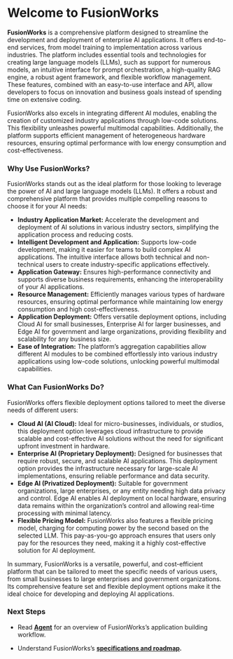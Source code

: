 # Welcome to FusionWorks

**FusionWorks** is a comprehensive platform designed to streamline the development and deployment of enterprise AI applications. It offers end-to-end services, from model training to implementation across various industries. The platform includes essential tools and technologies for creating large language models (LLMs), such as support for numerous models, an intuitive interface for prompt orchestration, a high-quality RAG engine, a robust agent framework, and flexible workflow management. These features, combined with an easy-to-use interface and API, allow developers to focus on innovation and business goals instead of spending time on extensive coding.

FusionWorks also excels in integrating different AI modules, enabling the creation of customized industry applications through low-code solutions. This flexibility unleashes powerful multimodal capabilities. Additionally, the platform supports efficient management of heterogeneous hardware resources, ensuring optimal performance with low energy consumption and cost-effectiveness.

### Why Use FusionWorks?

FusionWorks stands out as the ideal platform for those looking to leverage the power of AI and large language models (LLMs). It offers a robust and comprehensive platform that provides multiple compelling reasons to choose it for your AI needs:

* **Industry Application Market:** Accelerate the development and deployment of AI solutions in various industry sectors, simplifying the application process and reducing costs.
* **Intelligent Development and Application:** Supports low-code development, making it easier for teams to build complex AI applications. The intuitive interface allows both technical and non-technical users to create industry-specific applications effectively.
* **Application Gateway:** Ensures high-performance connectivity and supports diverse business requirements, enhancing the interoperability of your AI applications.
* **Resource Management:** Efficiently manages various types of hardware resources, ensuring optimal performance while maintaining low energy consumption and high cost-effectiveness.
* **Application Deployment:** Offers versatile deployment options, including Cloud AI for small businesses, Enterprise AI for larger businesses, and Edge AI for government and large organizations, providing flexibility and scalability for any business size.
* **Ease of Integration:** The platform’s aggregation capabilities allow different AI modules to be combined effortlessly into various industry applications using low-code solutions, unlocking powerful multimodal capabilities.

### What Can FusionWorks Do?

FusionWorks offers flexible deployment options tailored to meet the diverse needs of different users:

* **Cloud AI (AI Cloud):** Ideal for micro-businesses, individuals, or studios, this deployment option leverages cloud infrastructure to provide scalable and cost-effective AI solutions without the need for significant upfront investment in hardware.
* **Enterprise AI (Proprietary Deployment):** Designed for businesses that require robust, secure, and scalable AI applications. This deployment option provides the infrastructure necessary for large-scale AI implementations, ensuring reliable performance and data security.
* **Edge AI (Privatized Deployment):** Suitable for government organizations, large enterprises, or any entity needing high data privacy and control. Edge AI enables AI deployment on local hardware, ensuring data remains within the organization’s control and allowing real-time processing with minimal latency.
* **Flexible Pricing Model:** FusionWorks also features a flexible pricing model, charging for computing power by the second based on the selected LLM. This pay-as-you-go approach ensures that users only pay for the resources they need, making it a highly cost-effective solution for AI deployment.

In summary, FusionWorks is a versatile, powerful, and cost-efficient platform that can be tailored to meet the specific needs of various users, from small businesses to large enterprises and government organizations. Its comprehensive feature set and flexible deployment options make it the ideal choice for developing and deploying AI applications.

### Next Steps

* Read [**Agent**](/en/guides/agent/README.md) for an overview of FusionWorks’s application building workflow.
<!-- * Learn how to [**self-deploy FusionWorks** ](https://docs.FusionWorks.ai/getting-started/install-self-hosted)to your servers and [**integrate open source models**](https://docs.FusionWorks.ai/advanced/model-configuration)**.** -->
* Understand FusionWorks’s [**specifications and roadmap**](getting-started/readme/features-and-specifications.md)**.**
<!-- * [**Star us on GitHub**](https://github.com/langgenius/FusionWorks) and read our **Contributor Guidelines.** -->
